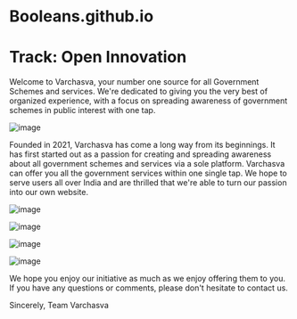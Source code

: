 # Booleans.github.io

# Track: Open Innovation

Welcome to Varchasva, 
your number one source for all Government Schemes and services. We're dedicated to giving you the very best of organized experience, with a focus on spreading awareness of government schemes in public interest with one tap.


![image](https://user-images.githubusercontent.com/73063827/111893153-a6fe3500-8a26-11eb-96ee-2d1ffcbed55a.png)


Founded in 2021, Varchasva has come a long way from its beginnings. It has first started out as a passion for creating and spreading awareness about all government schemes and services via a sole platform. Varchasva can offer you all the government services within one single tap. We hope to serve users all over India and are thrilled that we're able to turn our passion into our own website.


![image](https://user-images.githubusercontent.com/73063827/111893193-ee84c100-8a26-11eb-97e4-dfa009984103.png)


![image](https://user-images.githubusercontent.com/73063827/111893206-09573580-8a27-11eb-87fe-797adbb8ba51.png)


![image](https://user-images.githubusercontent.com/73063827/111893213-183de800-8a27-11eb-89e0-67fbd3423bfe.png)


![image](https://user-images.githubusercontent.com/73063827/111893222-27249a80-8a27-11eb-8341-c2bab109f68e.png)



We hope you enjoy our initiative as much as we enjoy offering them to you. If you have any questions or comments, please don't hesitate to contact us.

Sincerely,
Team Varchasva


 

